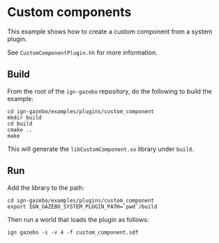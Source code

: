 # Custom components

This example shows how to create a custom component from a system plugin.

See `CustomComponentPlugin.hh` for more information.

## Build

From the root of the `ign-gazebo` repository, do the following to build the example:

~~~
cd ign-gazebo/examples/plugins/custom_component
mkdir build
cd build
cmake ..
make
~~~

This will generate the `libCustomComponent.so` library under `build`.

## Run

Add the library to the path:

~~~
cd ign-gazebo/examples/plugins/custom_component
export IGN_GAZEBO_SYSTEM_PLUGIN_PATH=`pwd`/build
~~~

Then run a world that loads the plugin as follows:

    ign gazebo -s -v 4 -f custom_component.sdf

